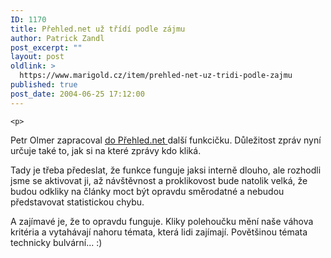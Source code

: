 ```yaml
---
ID: 1170
title: Přehled.net už třídí podle zájmu
author: Patrick Zandl
post_excerpt: ""
layout: post
oldlink: >
  https://www.marigold.cz/item/prehled-net-uz-tridi-podle-zajmu
published: true
post_date: 2004-06-25 17:12:00
---
```

	<p>
Petr Olmer zapracoval <a href="http://www.prehled.net/">do Přehled.net </a>další funkcičku. Důležitost zpráv nyní určuje také to, jak si na které zprávy kdo kliká. </p>
<p>
Tady je třeba předeslat, že funkce funguje jaksi interně dlouho, ale rozhodli jsme se aktivovat ji, až návštěvnost a proklikovost bude natolik velká, že budou odkliky na články moct být opravdu směrodatné a nebudou představovat statistickou chybu. </p>
<p>
A zajímavé je, že to opravdu funguje. Kliky polehoučku mění naše váhova kritéria a vytahávají nahoru témata, která lidi zajímají. Povětšinou témata technicky bulvární... :)</p>
